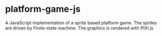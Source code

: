 # platform-game-js
A JavaScript implementation of a sprite based platform game. The sprites are driven by Finite-state machine. The graphics is rendered with PIXI.js
